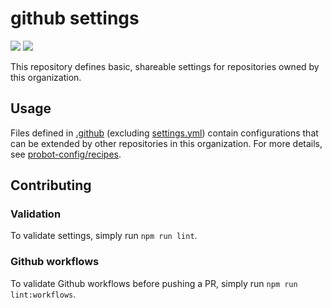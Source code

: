 # github settings

[![](https://github.com/johnmartel/.github/workflows/Validate%20YAML%20files/badge.svg)](https://github.com/johnmartel/.github/actions?query=workflow%3A%22Validate+WAML+files%22)
[![](https://api.dependabot.com/badges/status?host=github&repo=johnmartel/.github)](https://dependabot.com)


This repository defines basic, shareable settings for repositories owned by this organization.


## Usage

Files defined in [.github](.github/) (excluding [settings.yml](.github/settings.yml)) contain configurations that can be
extended by other repositories in this organization. For more details, see [probot-config/recipes](https://github.com/probot/probot-config#recipes). 


## Contributing

### Validation

To validate settings, simply run `npm run lint`.

### Github workflows

To validate Github workflows before pushing a PR, simply run `npm run lint:workflows`.
